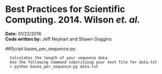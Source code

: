 # Best Practices for Scientific Computing. 2014. Wilson *et. al.*
  
**Date:**  01/22/2016    
**Code written by:** Jeff Neyhart and Shawn Goggins
    
##Script bases_per_sequence.py:   
```    
  Calculates the length of your sequence data    
  Use the following command substituing your text file for data.txt    
  > python bases_per_sequence.py data.txt
```
